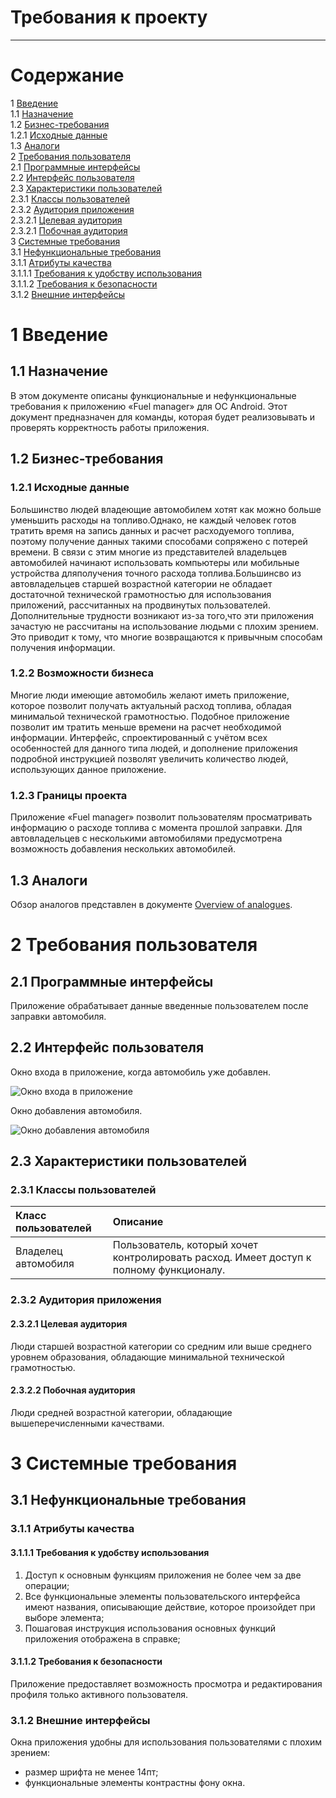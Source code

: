 # Требования к проекту
---

# Содержание
1 [Введение](#intro)  
1.1 [Назначение](#appointment)  
1.2 [Бизнес-требования](#business_requirements)  
1.2.1 [Исходные данные](#initial_data)  
1.3 [Аналоги](#analogues)  
2 [Требования пользователя](#user_requirements)  
2.1 [Программные интерфейсы](#software_interfaces)  
2.2 [Интерфейс пользователя](#user_interface)  
2.3 [Характеристики пользователей](#user_specifications)  
2.3.1 [Классы пользователей](#user_classes)  
2.3.2 [Аудитория приложения](#application_audience)  
2.3.2.1 [Целевая аудитория](#target_audience)  
2.3.2.1 [Побочная аудитория](#collateral_audience)  
3 [Системные требования](#system_requirements)</br>
3.1 [Нефункциональные требования](#non-functional_requirements) </br>
3.1.1 [Атрибуты качества](#non-functional_requirements) </br>
3.1.1.1 [Требования к удобству использования](#requirements_for_ease_of_use)</br>
3.1.1.2 [Требования к безопасности](#security_requirements)</br>
3.1.2 [Внешние интерфейсы](#security_requirements)</br>


<a name="intro"/>

# 1 Введение

<a name="appointment"/>

## 1.1 Назначение
В этом документе описаны функциональные и нефункциональные требования к приложению «Fuel manager» для ОС Android. Этот документ 
предназначен для команды, которая будет реализовывать и проверять корректность работы приложения. 

<a name="business_requirements"/>

## 1.2 Бизнес-требования

<a name="initial_data"/>

### 1.2.1 Исходные данные
Большинство людей владеющие автомобилем хотят как можно больше уменьшить расходы на топливо.Однако, не каждый человек готов 
тратить время на запись данных и расчет расходуемого топлива, поэтому получение данных такими способами сопряжено с потерей
времени.  В связи с этим многие из представителей владельцев автомобилей начинают использовать компьютеры или мобильные 
устройства дляполучения точного расхода топлива.Большинсво из автовладельцев старшей возрастной категории не обладает достаточной технической грамотностью для использования приложений, рассчитанных на продвинутых пользователей. Дополнительные трудности возникают из-за того,что эти приложения зачастую не рассчитаны на использование людьми с плохим зрением. Это приводит к тому, что многие возвращаются к привычным способам получения информации.

<a name="business_opportunities"/>

### 1.2.2 Возможности бизнеса
Многие люди имеющие автомобиль желают иметь приложение, которое позволит получать актуальный расход топлива, обладая
минимальой технической грамотностью. Подобное приложение позволит им тратить меньше времени на расчет необходимой информации. 
Интерфейс, спроектированный с учётом всех особенностей для данного типа людей, и дополнение приложения подробной инструкцией
позволят увеличить количество людей, использующих данное приложение.

<a name="project_boundary"/>

### 1.2.3 Границы проекта
Приложение «Fuel manager» позволит пользователям просматривать информацию о расходе топлива с момента прошлой заправки. Для автовладельцев с несколькими автомобилями предусмотрена возможность добавления нескольких автомобилей.

<a name="analogues"/>

## 1.3 Аналоги
Обзор аналогов представлен в документе [Overview of analogues](../Requirements/Overview%20of%20analogues.md).

<a name="user_requirements"/>

# 2 Требования пользователя

<a name="software_interfaces"/>

## 2.1 Программные интерфейсы
Приложение обрабатывает данные введенные пользователем после заправки автомобиля.

<a name="user_interface"/>

## 2.2 Интерфейс пользователя
Окно входа в приложение, когда автомобиль уже добавлен.

![Окно входа в приложение](../../Images/Mockups/Main.PNG) 

Окно добавления автомобиля.

![Окно добавления автомобиля](../../Images/Mockups/Add_car.PNG ) 

<a name="user_specifications"/>

## 2.3 Характеристики пользователей

<a name="user_classes"/>

### 2.3.1 Классы пользователей

| Класс пользователей | Описание |
|:---|:---|
|Владелец автомобиля| Пользователь, который хочет контролировать расход. Имеет доступ к полному функционалу. |

<a name="application_audience"/>

### 2.3.2 Аудитория приложения

<a name="target_audience"/>

#### 2.3.2.1 Целевая аудитория
Люди старшей возрастной категории со средним или выше среднего уровнем образования, обладающие минимальной технической грамотностью.

<a name="collateral_audience"/>

#### 2.3.2.2 Побочная аудитория
Люди средней возрастной категории, обладающие вышеперечисленными качествами.

<a name="system_requirements"/>

# 3 Системные требования

<a name="non-functional_requirements"/>

## 3.1 Нефункциональные требования

<a name="quality_attributes"/>

### 3.1.1 Атрибуты качества

<a name="requirements_for_ease_of_use"/>

#### 3.1.1.1 Требования к удобству использования
1. Доступ к основным функциям приложения не более чем за две операции;
2. Все функциональные элементы пользовательского интерфейса имеют названия, описывающие действие, которое произойдет при выборе элемента;
3. Пошаговая инструкция использования основных функций приложения отображена в справке;

<a name="security_requirements"/>

#### 3.1.1.2 Требования к безопасности
Приложение предоставляет возможность просмотра и редактирования профиля только активного пользователя.

<a name="external_interfaces"/>

### 3.1.2 Внешние интерфейсы
Окна приложения удобны для использования пользователями с плохим зрением:
  * размер шрифта не менее 14пт;
  * функциональные элементы контрастны фону окна.

